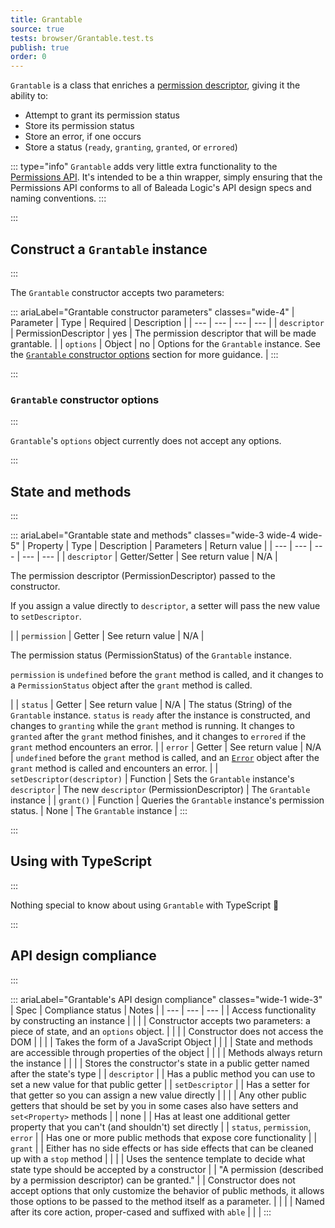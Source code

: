 ```yaml
---
title: Grantable
source: true
tests: browser/Grantable.test.ts
publish: true
order: 0
---
```


`Grantable` is a class that enriches a [permission descriptor](https://developer.mozilla.org/en-US/docs/Web/API/Permissions/query#parameters), giving it the ability to:
- Attempt to grant its permission status
- Store its permission status
- Store an error, if one occurs
- Store a status (`ready`, `granting`, `granted`, or `errored`)


::: type="info"
`Grantable` adds very little extra functionality to the [Permissions API](https://developer.mozilla.org/en-US/docs/Web/API/Permissions). It's intended to be a thin wrapper, simply ensuring that the Permissions API conforms to all of Baleada Logic's API design specs and naming conventions.
:::


:::
## Construct a `Grantable` instance
:::

The `Grantable` constructor accepts two parameters:

::: ariaLabel="Grantable constructor parameters" classes="wide-4"
| Parameter | Type | Required | Description |
| --- | --- | --- | --- |
| `descriptor` | PermissionDescriptor | yes | The permission descriptor that will be made grantable. |
| `options` | Object | no | Options for the `Grantable` instance. See the [`Grantable` constructor options](#Grantable-constructor-options) section for more guidance. |
:::


:::
### `Grantable` constructor options
:::

`Grantable`'s `options` object currently does not accept any options.


:::
## State and methods
:::

::: ariaLabel="Grantable state and methods" classes="wide-3 wide-4 wide-5"
| Property | Type | Description | Parameters | Return value |
| --- | --- | --- | --- | --- |
| `descriptor` | Getter/Setter | See return value | N/A | <p>The permission descriptor (PermissionDescriptor) passed to the constructor.</p><p>If you assign a value directly to `descriptor`, a setter will pass the new value to `setDescriptor`.</p> |
| `permission` | Getter | See return value | N/A | <p>The permission status (PermissionStatus) of the `Grantable` instance.</p><p>`permission` is `undefined` before the `grant` method is called, and it changes to a `PermissionStatus` object after the `grant` method is called.</p> |
| `status` | Getter | See return value | N/A | The status (String) of the `Grantable` instance. `status` is `ready` after the instance is constructed, and changes to `granting` while the `grant` method is running. It changes to `granted` after the `grant` method finishes, and it changes to `errored` if the `grant` method encounters an error. |
| `error` | Getter | See return value | N/A | `undefined` before the `grant` method is called, and an [`Error`](https://developer.mozilla.org/en-US/docs/Web/JavaScript/Reference/Errors) object after the `grant` method is called and encounters an error. |
| `setDescriptor(descriptor)` | Function | Sets the `Grantable` instance's `descriptor` | The new `descriptor` (PermissionDescriptor) | The `Grantable` instance |
| `grant()` | Function | Queries the `Grantable` instance's permission status. | None | The `Grantable` instance |
:::


:::
## Using with TypeScript
:::

Nothing special to know about using `Grantable` with TypeScript 🚀


:::
## API design compliance
:::

::: ariaLabel="Grantable's API design compliance"  classes="wide-1 wide-3"
| Spec | Compliance status | Notes |
| --- | --- | --- |
| Access functionality by constructing an instance | <BrandApiDesignSpecCheckmark /> |  |
| Constructor accepts two parameters: a piece of state, and an `options` object. | <BrandApiDesignSpecCheckmark /> |  |
| Constructor does not access the DOM | <BrandApiDesignSpecCheckmark /> |  |
| Takes the form of a JavaScript Object | <BrandApiDesignSpecCheckmark /> |  |
| State and methods are accessible through properties of the object | <BrandApiDesignSpecCheckmark /> |  |
| Methods always return the instance | <BrandApiDesignSpecCheckmark /> |  |
| Stores the constructor's state in a public getter named after the state's type | <BrandApiDesignSpecCheckmark /> | `descriptor`  |
| Has a public method you can use to set a new value for that public getter | <BrandApiDesignSpecCheckmark /> | `setDescriptor` |
| Has a setter for that getter so you can assign a new value directly | <BrandApiDesignSpecCheckmark /> |  |
| Any other public getters that should be set by you in some cases also have setters and `set<Property>` methods | <BrandApiDesignSpecCheckmark /> | none |
| Has at least one additional getter property that you can't (and shouldn't) set directly | <BrandApiDesignSpecCheckmark /> | `status`, `permission`, `error` |
| Has one or more public methods that expose core functionality | <BrandApiDesignSpecCheckmark /> | `grant` |
| Either has no side effects or has side effects that can be cleaned up with a `stop` method | <BrandApiDesignSpecCheckmark /> |  |
| Uses the sentence template to decide what state type should be accepted by a constructor | <BrandApiDesignSpecCheckmark /> | "A permission (described by a permission descriptor) can be granted." |
| Constructor does not accept options that only customize the behavior of public methods, it allows those options to be passed to the method itself as a parameter. | <BrandApiDesignSpecCheckmark /> | |
| Named after its core action, proper-cased and suffixed with `able` | <BrandApiDesignSpecCheckmark /> | |
:::
